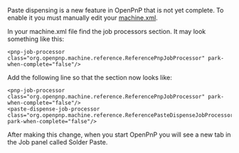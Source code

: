Paste dispensing is a new feature in OpenPnP that is not yet complete. To enable it you must manually edit your [machine.xml](https://github.com/openpnp/openpnp/wiki/FAQ#where-are-configuration-and-log-files-located).

In your machine.xml file find the job processors section. It may look something like this:

```
<pnp-job-processor class="org.openpnp.machine.reference.ReferencePnpJobProcessor" park-when-complete="false"/>
```

Add the following line so that the section now looks like:

```
<pnp-job-processor class="org.openpnp.machine.reference.ReferencePnpJobProcessor" park-when-complete="false"/>
<paste-dispense-job-processor class="org.openpnp.machine.reference.ReferencePasteDispenseJobProcessor" park-when-complete="false"/>
```

After making this change, when you start OpenPnP you will see a new tab in the Job panel called Solder Paste.
